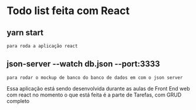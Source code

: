 # Todo list feita com React

## yarn start
	para roda a aplicação react
## json-server --watch db.json --port:3333
	para rodar o mockup de banco do banco de dados em com o json server

Essa aplicação está sendo desenvolvida durante as aulas de Front End web com react no momento o que está feita é a parte de Tarefas, com GRUD completo


